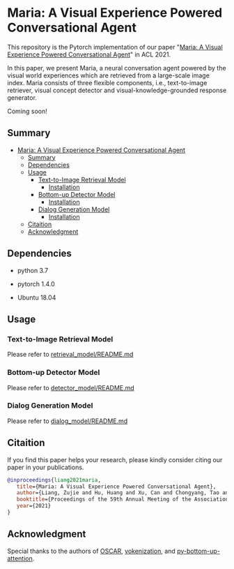 # Maria: A Visual Experience Powered Conversational Agent

This repository is the Pytorch implementation of our paper "[Maria: A Visual Experience Powered Conversational Agent](https://arxiv.org/abs/2105.13073)" in ACL 2021.

In this paper, we present Maria, a neural conversation agent powered by the visual world experiences which are retrieved from a large-scale image index. Maria consists of three flexible components, i.e., text-to-image retriever, visual concept detector and visual-knowledge-grounded response generator.

Coming soon!

## Summary

- [Maria: A Visual Experience Powered Conversational Agent](#maria-a-visual-experience-powered-conversational-agent)
  - [Summary](#summary)
  - [Dependencies](#dependencies)
  - [Usage](#usage)
    - [Text-to-Image Retrieval Model](#text-to-image-retrieval-model)
      - [Installation](#installation)
    - [Bottom-up Detector Model](#bottom-up-detector-model)
      - [Installation](#installation-1)
    - [Dialog Generation Model](#dialog-generation-model)
      - [Installation](#installation-2)
  - [Citaition](#citaition)
  - [Acknowledgment](#acknowledgment)

## Dependencies

- python 3.7 

- pytorch 1.4.0

- Ubuntu 18.04

## Usage

### Text-to-Image Retrieval Model

Please refer to [retrieval_model/README.md](retrieval_model/README.md)

### Bottom-up Detector Model

Please refer to [detector_model/README.md](detector_model/README.md)

### Dialog Generation Model

Please refer to [dialog_model/README.md](dialog_model/README.md)

## Citaition

If you find this paper helps your research, please kindly consider citing our paper in your publications.

```BibTeX
@inproceedings{liang2021maria,
   title={Maria: A Visual Experience Powered Conversational Agent},
   author={Liang, Zujie and Hu, Huang and Xu, Can and Chongyang, Tao and Geng, Xiubo and Chen, Danqi and Liang, Fan and Jiang, Daxin},
   booktitle={Proceedings of the 59th Annual Meeting of the Association for Computational Linguistics (ACL)},
   year={2021}
}
```

## Acknowledgment

Special thanks to the authors of [OSCAR][1], [vokenization][2], and [py-bottom-up-attention][3].


[1]: https://github.com/microsoft/OSCAR
[2]: https://github.com/airsplay/vokenization
[3]: https://github.com/airsplay/py-bottom-up-attention

